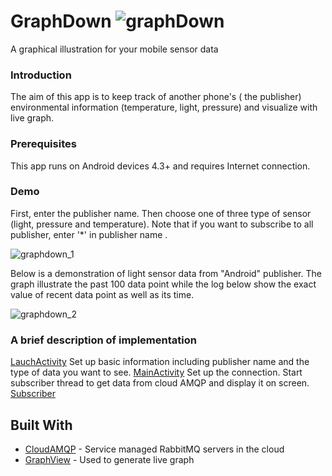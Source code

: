 # GraphDown ![graphDown](https://lh3.googleusercontent.com/h8CLPE0NB7A-0c09zfubPISOpcsolLwTOYSUgGA6ALCQdbeFz-gVOoRPVXvuhcop7v63XtzQ=s30 "ic_launcher.png")

A graphical illustration for your mobile sensor data

### Introduction

The aim of this app is to keep track of another phone's ( the publisher) environmental information (temperature, light, pressure) and visualize with live graph.

### Prerequisites

This app runs on Android devices 4.3+ and requires Internet connection.

### Demo
First, enter the publisher name. Then choose one of three type of sensor (light, pressure and temperature).
Note that if you want to subscribe to all publisher, enter '*' in publisher name .

![graphdown_1](https://cloud.githubusercontent.com/assets/26101199/24070310/67510506-0bed-11e7-9e8b-6114bae371c9.png)

Below is a demonstration of light sensor data from "Android" publisher. The graph illustrate the past 100 data point while the log below show the exact value of recent data point as well as its time.

![graphdown_2](https://cloud.githubusercontent.com/assets/26101199/24070582/f4ff76bc-0bf2-11e7-8fb2-79d9b96de933.png)

### A brief description of implementation

[LauchActivity](https://github.com/sonpham96/Mobile-Sensors/blob/master/AMQP_subscriber/app/src/main/java/com/sonpham/amqp_subscriber/LaunchActivity.java)
Set up basic information including publisher name and the type of data you want to see.
[MainActivity](https://github.com/sonpham96/Mobile-Sensors/blob/master/AMQP_subscriber/app/src/main/java/com/sonpham/amqp_subscriber/MainActivity.java)
Set up the connection.
Start subscriber thread to get data from cloud AMQP and display it on screen.
[Subscriber](https://github.com/sonpham96/Mobile-Sensors/blob/master/AMQP_subscriber/app/src/main/java/com/sonpham/amqp_subscriber/Subscriber.java)


## Built With

* [CloudAMQP](https://www.cloudamqp.com/) - Service managed RabbitMQ servers in the cloud
* [GraphView](http://www.android-graphview.org/) - Used to generate live graph


